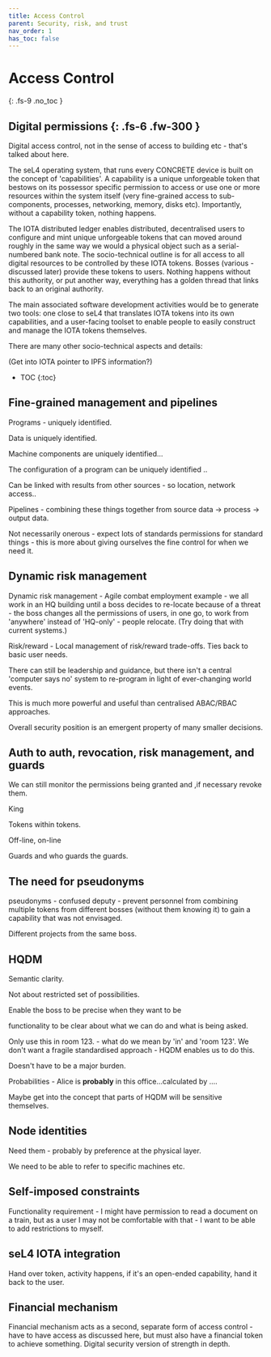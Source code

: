 ```yaml
---
title: Access Control
parent: Security, risk, and trust
nav_order: 1
has_toc: false
---
```


# Access Control
{: .fs-9 .no_toc }


Digital permissions
{: .fs-6 .fw-300 }
----

Digital access control, not in the sense of access to building etc - that's talked about here.

The seL4 operating system, that runs every CONCRETE device is built on the concept of 'capabilities'. A capability is a unique unforgeable token that bestows on its possessor specific permission to access or use one or more resources within the system itself (very fine-grained access to sub-components, processes, networking, memory, disks etc).  Importantly,  without a capability token, nothing happens. 

The IOTA distributed ledger enables distributed, decentralised users to configure and mint unique unforgeable tokens that can moved around roughly in the same way we would a physical object such as a serial-numbered bank note.  The socio-technical outline is for all access to all digital resources to be controlled by these IOTA tokens.  Bosses (various - discussed later) provide these tokens to users.  Nothing happens without this authority, or put another way, everything has a golden thread that links back to an original authority.

The main associated software development activities would be to generate two tools: one close to seL4 that translates IOTA tokens into its own capabilities, and a user-facing toolset to enable people to easily construct and manage the IOTA tokens themselves.  

There are many other socio-technical aspects and details:

(Get into IOTA pointer to IPFS information?)


- TOC
{:toc}

## Fine-grained management and pipelines

Programs - uniquely identified.  

Data is uniquely identified.  

Machine components are uniquely identified...

The configuration of a program can be uniquely identified ..

Can be linked with results from other sources - so location, network access..

Pipelines - combining these things together from source data -> process -> output data.

Not necessarily onerous - expect lots of standards permissions for standard things - this is more about giving ourselves the fine control for when we need it.

## Dynamic risk management

Dynamic risk management - Agile combat employment example - we all work in an HQ building until a boss decides to re-locate because of a threat - the boss changes all the permissions of users, in one go, to work from 'anywhere' instead of 'HQ-only' - people relocate.  (Try doing that with current systems.) 

Risk/reward - Local management of risk/reward trade-offs. Ties back to basic user needs.

There can still be leadership and guidance, but there isn't a central 'computer says no' system to re-program in light of ever-changing world events.

This is much more powerful and useful than centralised ABAC/RBAC approaches.

Overall security position is an emergent property of many smaller decisions.

## Auth to auth, revocation, risk management, and guards

We can still monitor the permissions being granted and ,if necessary revoke them.

King

Tokens within tokens.

Off-line, on-line

Guards and who guards the guards.

## The need for pseudonyms

pseudonyms - confused deputy - prevent personnel from combining multiple tokens from different bosses (without them knowing it) to gain a capability that was not envisaged.

Different projects from the same boss.

## HQDM

Semantic clarity.

Not about restricted set of possibilities.

Enable the boss to be precise when they want to be

functionality to be clear about what we can do and what is being asked.

Only use this in room 123. - what do we mean by 'in' and 'room 123'.  We don't want a fragile standardised approach - HQDM enables us to do this.

Doesn't have to be a major burden.

Probabilities - Alice is **probably** in this office...calculated by ....

Maybe get into the concept that parts of HQDM will be sensitive themselves.

## Node identities

Need them - probably by preference at the physical layer.

We need to be able to refer to specific machines etc.

## Self-imposed constraints

Functionality requirement - I might have permission to read a document on a train, but as a user I may not be comfortable with that - I want to be able to add restrictions to myself.

## seL4 IOTA integration

Hand over token, activity happens, if it's an open-ended capability, hand it back to the user.

## Financial mechanism

Financial mechanism acts as a second, separate form of access control - have to have access as discussed here, but must also have a financial token to achieve something.  Digital security version of strength in depth.

